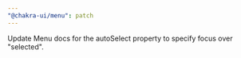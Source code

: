 ```yaml
---
"@chakra-ui/menu": patch
---
```


Update Menu docs for the autoSelect property to specify focus over "selected".
